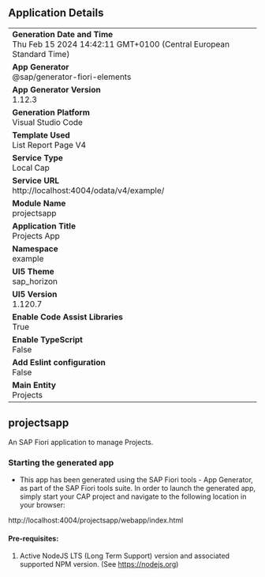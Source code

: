 ## Application Details
|               |
| ------------- |
|**Generation Date and Time**<br>Thu Feb 15 2024 14:42:11 GMT+0100 (Central European Standard Time)|
|**App Generator**<br>@sap/generator-fiori-elements|
|**App Generator Version**<br>1.12.3|
|**Generation Platform**<br>Visual Studio Code|
|**Template Used**<br>List Report Page V4|
|**Service Type**<br>Local Cap|
|**Service URL**<br>http://localhost:4004/odata/v4/example/
|**Module Name**<br>projectsapp|
|**Application Title**<br>Projects App|
|**Namespace**<br>example|
|**UI5 Theme**<br>sap_horizon|
|**UI5 Version**<br>1.120.7|
|**Enable Code Assist Libraries**<br>True|
|**Enable TypeScript**<br>False|
|**Add Eslint configuration**<br>False|
|**Main Entity**<br>Projects|

## projectsapp

An SAP Fiori application to manage Projects.

### Starting the generated app

-   This app has been generated using the SAP Fiori tools - App Generator, as part of the SAP Fiori tools suite.  In order to launch the generated app, simply start your CAP project and navigate to the following location in your browser:

http://localhost:4004/projectsapp/webapp/index.html

#### Pre-requisites:

1. Active NodeJS LTS (Long Term Support) version and associated supported NPM version.  (See https://nodejs.org)


